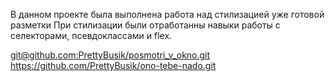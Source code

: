 В данном проекте была выполнена работа над стилизацией уже готовой разметки 
При стилизации были отработанны навыки работы с селекторами, псевдоклассами и flex. 

[git@github.com:PrettyBusik/posmotri_v_okno.git
](https://github.com/PrettyBusik/ono-tebe-nado.git)https://github.com/PrettyBusik/ono-tebe-nado.git
